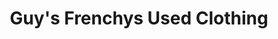 ---
title: "Guy's Frenchys Used Clothing"
url: /bridgewater/guys-frenchys-used-clothing/
shop: clothes
---